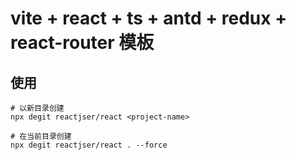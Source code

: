 # vite + react + ts + antd + redux + react-router 模板

## 使用

```
# 以新目录创建
npx degit reactjser/react <project-name>

# 在当前目录创建
npx degit reactjser/react . --force
```
